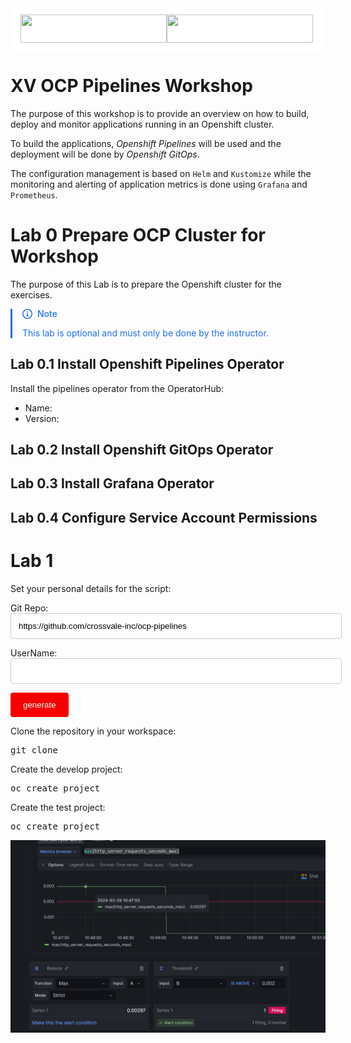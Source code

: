 <style>
  
  input[type=text], select, textarea {
    width: 100%;
    padding: 12px;
    border: 1px solid #ccc;
    border-radius: 4px;
    resize: vertical;
  }

  input[type=button] {
    background-color: #F50000;
    color: white;
    padding: 12px 20px;
    border: none;
    border-radius: 4px;
    cursor: pointer;
    
  }

  input[type=button]:hover {
    background-color: #751515;
  }
  
  .header {
    padding: 10px 16px;
    background: #ffffff;
  }

  .markdown-body .headerlink {
    color: #751515;
  }

  .sticky {
    position: fixed;
    top: 0;
    width: 100%;
  }

  .mr-2 {
    margin-right: var(--base-size-8, 8px) !important;
  }

  .octicon {
    display: inline-block;
    overflow: visible !important;
    vertical-align: text-bottom;
    fill: currentColor;
  }

  .markdown-alert {
    padding-left: 16px;
    margin-bottom: 16px;
    color: inherit;
  }

  .markdown-alert-title {
    display: flex;
    font-weight: var(--base-text-weight-medium, 500);
    align-items: center;
    line-height: 1;
    color: #1f6feb;
  }

  .markdown-alert-note {
    border-left: .25em solid #1f6feb;
    border-left-color: #1f6feb;
    color: #1f6feb;
  }

</style>

<div class="header" id="xvHeader">
<a href="https://crossvale.com">
      <img width="234" height="45" src="https://crossvale.com/wp-content/uploads/2023/09/crossvale-main-logo_300px.png" class="attachment-medium_large size-medium_large wp-image-19157 entered lazyloaded" alt="" data-lazy-src="https://crossvale.com/wp-content/uploads/2023/09/crossvale-main-logo_300px.png" data-ll-status="loaded"><noscript><img width="234" height="45" src="https://crossvale.com/wp-content/uploads/2023/09/crossvale-main-logo_300px.png" class="attachment-medium_large size-medium_large wp-image-19157" alt="" /></noscript></a>
</div>

# XV OCP Pipelines Workshop

The purpose of this workshop is to provide an overview on how to build, deploy and monitor applications running in an Openshift cluster.

To build the applications, *Openshift Pipelines* will be used and the deployment will be done by *Openshift GitOps*.

The configuration management is based on `Helm` and `Kustomize` while the monitoring and alerting of application metrics is done using `Grafana` and `Prometheus`.

# Lab 0 Prepare OCP Cluster for Workshop

The purpose of this Lab is to prepare the Openshift cluster for the exercises.

<div class="markdown-alert markdown-alert-note" dir="auto"><p class="markdown-alert-title" dir="auto"><svg class="octicon octicon-info mr-2" viewBox="0 0 16 16" version="1.1" width="16" height="16" aria-hidden="true"><path d="M0 8a8 8 0 1 1 16 0A8 8 0 0 1 0 8Zm8-6.5a6.5 6.5 0 1 0 0 13 6.5 6.5 0 0 0 0-13ZM6.5 7.75A.75.75 0 0 1 7.25 7h1a.75.75 0 0 1 .75.75v2.75h.25a.75.75 0 0 1 0 1.5h-2a.75.75 0 0 1 0-1.5h.25v-2h-.25a.75.75 0 0 1-.75-.75ZM8 6a1 1 0 1 1 0-2 1 1 0 0 1 0 2Z"></path></svg>Note</p>
  <p dir="auto">This lab is optional and must only be done by the instructor.</p>
</div>

## Lab 0.1 Install Openshift Pipelines Operator

Install the pipelines operator from the OperatorHub:

* Name: 
* Version:

## Lab 0.2 Install Openshift GitOps Operator

## Lab 0.3 Install Grafana Operator

## Lab 0.4 Configure Service Account Permissions

# Lab 1

Set your personal details for the script:

Git Repo: <input type="text" id="gitRepo" name="gitRepo" value="https://github.com/crossvale-inc/ocp-pipelines"/>

UserName: <input type="text" id="username" name="name" />

<input type="button" value="generate" onClick="window.location.reload()"/>

<script>

  var username= document.getElementById("username").value
  var gitRepo= document.getElementById("gitRepo").value

  if (username == "") {
    username = "user"
  }

  var devNamespace = username + "_development"
  var testNamespace = username + "_test"

  // When the user scrolls the page, execute myFunction
  window.onscroll = function() {myFunction()};

  // Get the header
  var header = document.getElementById("xvHeader");

  // Get the offset position of the navbar
  var sticky = header.offsetTop;

  // Add the sticky class to the header when you reach its scroll position. Remove "sticky" when you leave the scroll position
  function myFunction() {
    if (window.pageYOffset > sticky) {
      header.classList.add("sticky");
    } else {
      header.classList.remove("sticky");
    }
  } 
</script>

Clone the repository in your workspace:

<div class="highlight"><pre>git clone <script>document.write(gitRepo)</script></pre>
</div>

Create the develop project:

<div class="highlight"><pre>oc create project <script>document.write(devNamespace)</script></pre>
</div>

Create the test project:

<div class="highlight"><pre>oc create project <script>document.write(testNamespace)</script></pre>
</div>


![GrafanaAlertResponse](images/grafana-alert-response-time.png)